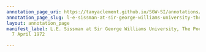 ```yaml
---
annotation_page_uri: https://tanyaclement.github.io/SGW-SI/annotations/l-e-sissman-at-sir-george-williams-university-the-poetry-series-7-april-1972-canvas-1-l-e--sissman.json
annotation_page_slug: l-e-sissman-at-sir-george-williams-university-the-poetry-series-7-april-1972-canvas-1-l-e--sissman
layout: annotation_page
manifest_label: L.E. Sissman at Sir George Williams University, The Poetry Series,
  7 April 1972

---
```

